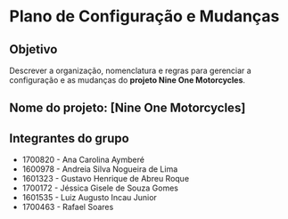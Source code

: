 # Plano de Configuração e Mudanças

## Objetivo

Descrever a organização, nomenclatura e regras para gerenciar a configuração e as mudanças do **projeto Nine One Motorcycles**.

## Nome do projeto: [Nine One Motorcycles]

## Integrantes do grupo

* 1700820 - Ana Carolina Aymberé
* 1600978 - Andreia Silva Nogueira de Lima
* 1601323 - Gustavo Henrique de Abreu Roque
* 1700172 - Jéssica Gisele de Souza Gomes
* 1601535 - Luiz Augusto Incau Junior
* 1700463 - Rafael Soares

